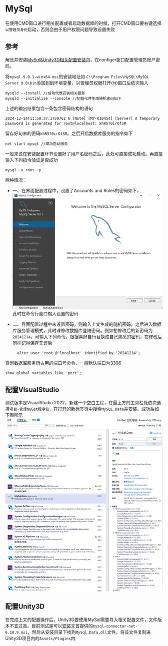 # MySql
在使用CMD窗口进行相关配置或者启动数据库的时候，打开CMD窗口要右键选择```以管理员身份```启动，否则会由于用户权限问题导致设置失败
<!-- 
## 完整参考
[网络配置教程](https://cloud.tencent.com/developer/article/1998427)
-->
## 参考
解压并安装[MySql&Unity3D相关配置安装包](https://kdocs.cn/l/caYrXJ5B3avH)，在configer窗口配置管理员账户密码。

将```mysql-9.0.1-winx64.msi```的安装地址如 ```C:\Program Files\MySQL\MySQL Server 9.0\bin```添加到到环境变量，以管理员权限打开```CMD```窗口后依次输入
    
    mysqld --install //成功代表安装相关服务
    mysqld --initialize --console //初始化并生成随机密码如下
    

上述的输出结果包含一条包含密码结构的语句
    
    2024-12-14T11:59:37.175976Z 6 [Note] [MY-010454] [Server] A temporary password is generated for root@localhost: khRS?0irOfSM

留存好句末的密码```khRS?0irOfSM```。之后开启数据库服务的指令如下

    net start mysql //成功启动服务

一般来说在安装配置环节设置好了用户名密码之后，此处可直接成功启动。再直接输入下列指令验证是否成功

    mysql -u root -p

两种情况：
- 一、在界面配置过程中，设置了Accounts and Roles的密码如下，
![](https://github.com/DigitalMediaRD/TechnicalManual/blob/main/src/MySql/001.png)此时在命令行窗口输入设置的密码
- 二、界面配置过程中未设置密码，则输入上文生成的随机密码。之后进入数据库服务管理模式，此时课修改数据库登陆密码。例如想修改后的新密码为```20241214```，可输入下列命令。根据喜好自行替换成自己熟悉的密码，在修改后同样记得保存无误后


        alter user 'root'@'localhost' identified by '20241214';



查询数据库服务所占用的端口号命令，一般默认端口为3306
    
    show global variables like 'port';

## 配置VisualStudio
测试版本是VisualStudio 2022，新建一个空白工程，在最上方的工具栏处依次选择```项目-管理NuGet程序包```，在打开的新标签页中搜索```MySQL.Data```并安装。成功后如下图所示
![](https://github.com/DigitalMediaRD/TechnicalManual/blob/main/src/MySql/100.png)

## 配置Unity3D

在完成上文的配置操作后，Unity3D要使用MySql需要导入相关配置文件，文件版本不宜过高。目前测试是可以[安装](https://downloads.mysql.com/archives/c-net/)文首提供的```mysql-connector-net-6.10.9.msi```，然后从安装目录下找到```MySql.Data.dll```文件。将该文件复制进Unity3D项目内的```Assets/Plugins```内

<!-- 
## 配置VisualStudio 2022

[VS2022链接Mysql教程](https://blog.csdn.net/qq_48515185/article/details/131841349)


-->
